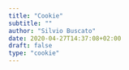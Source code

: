 ```yaml
---
title: "Cookie"
subtitle: ""
author: "Silvio Buscato"
date: 2020-04-27T14:37:08+02:00
draft: false
type: "cookie"
---
```


